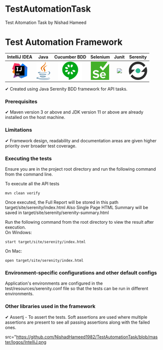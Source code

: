 # TestAutomationTask
Test Aitomation Task by Nishad Hameed

# Test Automation Framework

|**IntelliJ IDEA**|**Java**|**Cucumber BDD**|**Selenium**|**Junit**|**Serenity**|
| :----: | :----: | :----: | :----: | :----: |  :----: | 
|[<img width="50" height="50" src="https://github.com/NishadHameed1982/TestAutomationTask/blob/master/logos/IntelliJ.png">](https://www.jetbrains.com/idea/)|[<img height="60" src="https://github.com/NishadHameed1982/TestAutomationTask/blob/master/logos/Java.png">](https://www.oracle.com/java/technologies/java-se-glance.html)|[<img height="60" src="https://github.com/NishadHameed1982/TestAutomationTask/blob/master/logos/Cucumber.png">](https://cucumber.io/tools/cucumber-open/)|[<img height="60" src="https://github.com/NishadHameed1982/TestAutomationTask/blob/master/logos/SeleniumWebdriver.png">](https://www.selenium.dev/)|[<img height="45" src="https://github.com/NishadHameed1982/CanadaCargoesCommunityVBS/blob/main/Logos/Junit5.png">](https://junit.org/junit5/docs/current/user-guide/)|[<img height="60" src="https://github.com/NishadHameed1982/TestAutomationTask/blob/master/logos/SerenityBDD.png">](https://github.com/serenity-bdd)|

✔ Created using Java Serenity BDD framework for API tasks.<br/>

### Prerequisites
✔ Maven version 3 or above and JDK version 11 or above are already installed on the host machine.<br/>

### Limitations
✔ Framework design, readability and documentation areas are given higher priority over broader test coverage.<br/>

### Executing the tests
Ensure you are in the project root directory and run the following command from the command line.<br/>

To execute all the API tests
```
mvn clean verify
```
Once executed, the Full Report will be stored in this path target/site/serenity/index.html
Also Single Page HTML Summary will be saved in target/site/serenity/serenity-summary.html

Run the following command from the root directory to view the result after execution. <br/>
On Windows:<br/>
```
start target/site/serenity/index.html
```

On Mac:<br/>
```
open target/site/serenity/index.html
```
### Environment-specific configurations and other default configs
Application's environments are configured in the test/resources/serenity.conf file so that the tests can be run in different environments.

### Other libraries used in the framework
✔ Assertj - To assert the tests. Soft assertions are used where multiple assertions are present to see all passing assertions along with the failed ones.<br/>


src="https://github.com/NishadHameed1982/TestAutomationTask/blob/master/logos/IntelliJ.png


